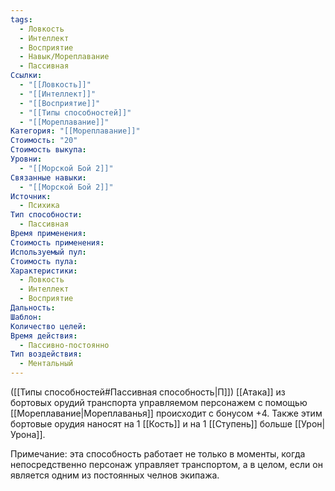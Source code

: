 ```yaml
---
tags:
  - Ловкость
  - Интеллект
  - Восприятие
  - Навык/Мореплавание
  - Пассивная
Ссылки:
  - "[[Ловкость]]"
  - "[[Интеллект]]"
  - "[[Восприятие]]"
  - "[[Типы способностей]]"
  - "[[Мореплавание]]"
Категория: "[[Мореплавание]]"
Стоимость: "20"
Стоимость выкупа: 
Уровни:
  - "[[Морской Бой 2]]"
Связанные навыки:
  - "[[Морской Бой 2]]"
Источник:
  - Психика
Тип способности:
  - Пассивная
Время применения: 
Стоимость применения: 
Используемый пул: 
Стоимость пула: 
Характеристики:
  - Ловкость
  - Интеллект
  - Восприятие
Дальность: 
Шаблон: 
Количество целей: 
Время действия:
  - Пассивно-постоянно
Тип воздействия:
  - Ментальный
---
```

([[Типы способностей#Пассивная способность|П]]) [[Атака]] из бортовых орудий транспорта управляемом персонажем с помощью [[Мореплавание|Мореплаванья]] происходит с бонусом +4. Также этим бортовые орудия наносят на 1 [[Кость]] и на 1 [[Ступень]] больше [[Урон|Урона]]. 

Примечание: эта способность работает не только в моменты, когда непосредственно персонаж управляет транспортом, а в целом, если он является одним из постоянных челнов экипажа.